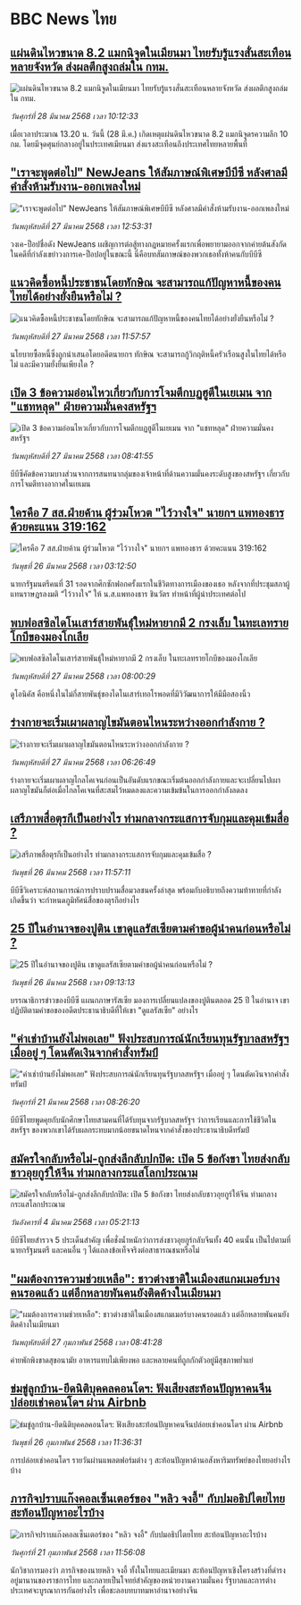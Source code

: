 # BBC News ไทย## [แผ่นดินไหวขนาด 8.2 แมกนิจูดในเมียนมา ไทยรับรู้แรงสั่นสะเทือนหลายจังหวัด ส่งผลตึกสูงถล่มใน กทม.](https://www.bbc.com/thai/articles/c2010wg75zdo?at_campaign=githubrss)![แผ่นดินไหวขนาด 8.2 แมกนิจูดในเมียนมา ไทยรับรู้แรงสั่นสะเทือนหลายจังหวัด ส่งผลตึกสูงถล่มใน กทม.](https://ichef.bbci.co.uk/ace/standard/240/cpsprodpb/2623/live/93d665a0-0bab-11f0-b234-07dc7691c360.jpg)_วันศุกร์ที่ 28 มีนาคม 2568 เวลา 10:12:33_เมื่อเวลาประมาณ 13.20 น. วันนี้ (28 มี.ค.) เกิดเหตุแผ่นดินไหวขนาด 8.2 แมกนิจูดรความลึก 10 กม. โดยมีจุดศุนย์กลางอยู่ในประเทศเมียนมา ส่งแรงสะเทือนถึงประเทศไทยหลายพื้นที่## ["เราจะพูดต่อไป" NewJeans ให้สัมภาษณ์พิเศษบีบีซี หลังศาลมีคำสั่งห้ามรับงาน-ออกเพลงใหม่](https://www.bbc.com/thai/articles/czrn544g620o?at_campaign=githubrss)!["เราจะพูดต่อไป" NewJeans ให้สัมภาษณ์พิเศษบีบีซี หลังศาลมีคำสั่งห้ามรับงาน-ออกเพลงใหม่](https://ichef.bbci.co.uk/ace/standard/240/cpsprodpb/bdf6/live/55497710-0ae2-11f0-97d3-37df2b293ed1.jpg)_วันพฤหัสบดีที่ 27 มีนาคม 2568 เวลา 12:53:31_วงเค-ป็อปชื่อดัง NewJeans เผชิญการต่อสู้ทางกฎหมายครั้งแรกเพื่อพยายามออกจากค่ายต้นสังกัดในคดีที่กำลังเขย่าวงการเค-ป็อปอยู่ในขณะนี้ นี่คือบทสัมภาษณ์ของพวกเธอทั้งห้าคนกับบีบีซี## [แนวคิดซื้อหนี้ประชาชนโดยทักษิณ จะสามารถแก้ปัญหาหนี้ของคนไทยได้อย่างยั่งยืนหรือไม่ ?](https://www.bbc.com/thai/articles/ckg8wk10d75o?at_campaign=githubrss)![แนวคิดซื้อหนี้ประชาชนโดยทักษิณ จะสามารถแก้ปัญหาหนี้ของคนไทยได้อย่างยั่งยืนหรือไม่ ?](https://ichef.bbci.co.uk/ace/standard/240/cpsprodpb/2c09/live/abb20560-0897-11f0-94d4-6f954f5dcfa3.jpg)_วันพฤหัสบดีที่ 27 มีนาคม 2568 เวลา 11:57:57_นโยบายซื้อหนี้ซึ่งถูกนำเสนอโดยอดีตนายกฯ ทักษิณ จะสามารถกู้วิกฤติหนี้ครัวเรือนสูงในไทยได้หรือไม่ และมีความยั่งยืนเพียงใด ?## [เปิด 3 ข้อความอ่อนไหวเกี่ยวกับการโจมตีกบฏฮูตีในเยเมน จาก "แชทหลุด" ฝ่ายความมั่นคงสหรัฐฯ](https://www.bbc.com/thai/articles/cvg128p8jr4o?at_campaign=githubrss)![เปิด 3 ข้อความอ่อนไหวเกี่ยวกับการโจมตีกบฏฮูตีในเยเมน จาก "แชทหลุด" ฝ่ายความมั่นคงสหรัฐฯ](https://ichef.bbci.co.uk/ace/standard/240/cpsprodpb/3c59/live/d4020d70-0a6e-11f0-97d3-37df2b293ed1.png)_วันพฤหัสบดีที่ 27 มีนาคม 2568 เวลา 08:41:55_บีบีซีคัดข้อความบางส่วนจากการสนทนากลุ่มของเจ้าหน้าที่ด้านความมั่นคงระดับสูงของสหรัฐฯ เกี่ยวกับการโจมตีทางอากาศในเยเมน## [ใครคือ 7 สส.ฝ่ายค้าน ผู้ร่วมโหวต "ไว้วางใจ" นายกฯ แพทองธาร ด้วยคะแนน 319:162 ](https://www.bbc.com/thai/articles/cm2d6mke0r2o?at_campaign=githubrss)![ใครคือ 7 สส.ฝ่ายค้าน ผู้ร่วมโหวต "ไว้วางใจ" นายกฯ แพทองธาร ด้วยคะแนน 319:162 ](https://ichef.bbci.co.uk/ace/standard/240/cpsprodpb/7530/live/41769f60-0a06-11f0-88b7-5556e7b55c5e.jpg)_วันพุธที่ 26 มีนาคม 2568 เวลา 03:12:50_นายกรัฐมนตรีคนที่ 31 รอดจากศึกซักฟอกครั้งแรกในชีวิตทางการเมืองของเธอ หลังจากที่ประชุมสภาผู้แทนราษฎรลงมติ “ไว้วางใจ” ให้ น.ส.แพทองธาร ชินวัตร ทำหน้าที่ผู้นำประเทศต่อไป## [พบฟอสซิลไดโนเสาร์สายพันธุ์ใหม่หายากมี 2 กรงเล็บ ในทะเลทรายโกบีของมองโกเลีย](https://www.bbc.com/thai/articles/c0egvxp22dro?at_campaign=githubrss)![พบฟอสซิลไดโนเสาร์สายพันธุ์ใหม่หายากมี 2 กรงเล็บ ในทะเลทรายโกบีของมองโกเลีย](https://ichef.bbci.co.uk/ace/standard/240/cpsprodpb/c94f/live/55cae6f0-0980-11f0-88b7-5556e7b55c5e.jpg)_วันพฤหัสบดีที่ 27 มีนาคม 2568 เวลา 08:00:29_ดูโอนิคัส คือหนึ่งในไม่กี่สายพันธุ์ของไดโนเสาร์เทอโรพอดที่มีวิวัฒนาการให้มีมือสองนิ้ว## [ร่างกายจะเริ่มเผาผลาญไขมันตอนไหนระหว่างออกกำลังกาย ? ](https://www.bbc.com/thai/articles/c234j1nzpj9o?at_campaign=githubrss)![ร่างกายจะเริ่มเผาผลาญไขมันตอนไหนระหว่างออกกำลังกาย ? ](https://ichef.bbci.co.uk/ace/standard/240/cpsprodpb/f8c6/live/f1fbb430-fb68-11ef-a79f-495dc9a11716.jpg)_วันพฤหัสบดีที่ 27 มีนาคม 2568 เวลา 06:26:49_ร่างกายจะเริ่มเผาผลาญไกลโคเจนก่อนเป็นอันดับแรกขณะเริ่มต้นออกกำลังกายและจะเปลี่ยนไปเผาผลาญไขมันก็ต่อเมื่อไกลโคเจนที่สะสมไว้หมดลงและความเข้มข้นในการออกกำลังลดลง## [เสรีภาพสื่อตุรกีเป็นอย่างไร ท่ามกลางกระแสการจับกุมและคุมเข้มสื่อ ?](https://www.bbc.com/thai/articles/c0q1kjwqz95o?at_campaign=githubrss)![เสรีภาพสื่อตุรกีเป็นอย่างไร ท่ามกลางกระแสการจับกุมและคุมเข้มสื่อ ?](https://ichef.bbci.co.uk/ace/standard/240/cpsprodpb/31ab/live/40a9b710-0985-11f0-9a0d-3be11e1d5750.jpg)_วันพุธที่ 26 มีนาคม 2568 เวลา 11:57:11_บีบีซีวิเคราะห์สถานการณ์การปราบปรามสื่อมวลชนครั้งล่าสุด พร้อมกับอธิบายถึงความท้าทายที่กำลังเกิดขึ้นว่า จะกำหนดภูมิทัศน์สื่อของตุรกีอย่างไร## [25 ปีในอำนาจของปูติน เขาดูแลรัสเซียตามคำขอผู้นำคนก่อนหรือไม่  ?](https://www.bbc.com/thai/articles/cjrywe48py2o?at_campaign=githubrss)![25 ปีในอำนาจของปูติน เขาดูแลรัสเซียตามคำขอผู้นำคนก่อนหรือไม่  ?](https://ichef.bbci.co.uk/ace/standard/240/cpsprodpb/32e5/live/e04fd430-c523-11ef-aff0-072ce821b6ab.jpg)_วันพุธที่ 26 มีนาคม 2568 เวลา 09:13:13_บรรณาธิการข่าวของบีบีซี แผนกภาษารัสเซีย มองการเปลี่ยนแปลงของปูตินตลอด 25 ปี ในอำนาจ เขาปฏิบัติตามคำขอของอดีตประธานาธิบดีที่ให้เขา "ดูแลรัสเซีย" อย่างไร## ["ค่าเช่าบ้านยังไม่พอเลย" ฟังประสบการณ์นักเรียนทุนรัฐบาลสหรัฐฯ เมื่ออยู่ ๆ โดนตัดเงินจากคำสั่งทรัมป์](https://www.bbc.com/thai/articles/cewkjr8yny8o?at_campaign=githubrss)!["ค่าเช่าบ้านยังไม่พอเลย" ฟังประสบการณ์นักเรียนทุนรัฐบาลสหรัฐฯ เมื่ออยู่ ๆ โดนตัดเงินจากคำสั่งทรัมป์](https://ichef.bbci.co.uk/ace/standard/240/cpsprodpb/8497/live/99a530e0-066c-11f0-88b7-5556e7b55c5e.jpg)_วันศุกร์ที่ 21 มีนาคม 2568 เวลา 08:26:20_บีบีซีไทยพูดคุยกับนักศึกษาไทยสามคนที่ได้รับทุนจากรัฐบาลสหรัฐฯ ว่าการเรียนและการใช้ชีวิตในสหรัฐฯ ของพวกเขาได้รับผลกระทบมากน้อยขนาดไหนจากคำสั่งของประธานาธิบดีทรัมป์## [สมัครใจกลับหรือไม่-ถูกส่งลึกลับปกปิด: เปิด 5 ข้อกังขา ไทยส่งกลับชาวอุยกูร์ให้จีน ท่ามกลางกระแสโลกประณาม](https://www.bbc.com/thai/articles/cj677j4r6jno?at_campaign=githubrss)![สมัครใจกลับหรือไม่-ถูกส่งลึกลับปกปิด: เปิด 5 ข้อกังขา ไทยส่งกลับชาวอุยกูร์ให้จีน ท่ามกลางกระแสโลกประณาม](https://ichef.bbci.co.uk/ace/standard/240/cpsprodpb/b503/live/bfb85050-f5c3-11ef-97ab-abb74cabf06c.jpg)_วันอังคารที่ 4 มีนาคม 2568 เวลา 05:21:13_บีบีซีไทยสำรวจ 5 ประเด็นสำคัญ เพื่อชั่งน้ำหนักว่าการส่งชาวอุยกูร์กลับจีนทั้ง 40 คนนั้น เป็นไปตามที่นายกรัฐมนตรี และคนอื่น ๆ ได้แถลงข้อเท็จจริงต่อสาธารณชนหรือไม่## ["ผมต้องการความช่วยเหลือ": ชาวต่างชาติในเมืองสแกมเมอร์บางคนรอดแล้ว แต่อีกหลายพันคนยังติดค้างในเมียนมา](https://www.bbc.com/thai/articles/cdx229ek55qo?at_campaign=githubrss)!["ผมต้องการความช่วยเหลือ": ชาวต่างชาติในเมืองสแกมเมอร์บางคนรอดแล้ว แต่อีกหลายพันคนยังติดค้างในเมียนมา](https://ichef.bbci.co.uk/ace/standard/240/cpsprodpb/cac7/live/60c82030-f4b9-11ef-9e61-71ee71f26eb1.jpg)_วันพฤหัสบดีที่ 27 กุมภาพันธ์ 2568 เวลา 08:41:28_ค่ายพักพิงขาดสุขอนามัย อาหารแทบไม่เพียงพอ และหลายคนที่ถูกกักตัวอยู่มีสุขภาพย่ำแย่## [ข่มขู่ลูกบ้าน-ยึดนิติบุคคลคอนโดฯ: ฟังเสียงสะท้อนปัญหาคนจีนปล่อยเช่าคอนโดฯ ผ่าน Airbnb](https://www.bbc.com/thai/articles/c5y920wzjvxo?at_campaign=githubrss)![ข่มขู่ลูกบ้าน-ยึดนิติบุคคลคอนโดฯ: ฟังเสียงสะท้อนปัญหาคนจีนปล่อยเช่าคอนโดฯ ผ่าน Airbnb](https://ichef.bbci.co.uk/ace/standard/240/cpsprodpb/a700/live/73f34de0-f42f-11ef-896e-d7e7fb1719a4.jpg)_วันพุธที่ 26 กุมภาพันธ์ 2568 เวลา 11:36:31_การปล่อยเช่าคอนโดฯ รายวันผ่านแพลตฟอร์มต่าง ๆ สะท้อนปัญหาด้านอสังหาริมทรัพย์ของไทยอย่างไรบ้าง## [ภารกิจปราบแก๊งคอลเซ็นเตอร์ของ "หลิว จงอี้" กับปมอธิปไตยไทย สะท้อนปัญหาอะไรบ้าง](https://www.bbc.com/thai/articles/c1jpd14n122o?at_campaign=githubrss)![ภารกิจปราบแก๊งคอลเซ็นเตอร์ของ "หลิว จงอี้" กับปมอธิปไตยไทย สะท้อนปัญหาอะไรบ้าง](https://ichef.bbci.co.uk/ace/standard/240/cpsprodpb/d8c9/live/8bfa5a90-f043-11ef-a319-fb4e7360c4ec.jpg)_วันศุกร์ที่ 21 กุมภาพันธ์ 2568 เวลา 11:56:08_นักวิชาการมองว่า ภารกิจของนายหลิว จงอี้ ทั้งในไทยและเมียนมา สะท้อนปัญหาเชิงโครงสร้างที่ดำรงอยู่มานานของราชการไทย และกลายเป็นโจทย์สำคัญของหน่วยงานความมั่นคง รัฐบาลและการต่างประเทศจะบูรณาการกันอย่างไร เพื่อชะลอบทบาทมหาอำนาจอย่างจีน